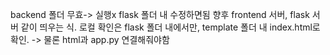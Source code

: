 backend 폴더 무효-> 실행x
flask 폴더 내 수정하면됨
향후 frontend 서버, flask 서버 같이 띄우는 식.
로컬 확인은 flask 폴더 내에서만, template 폴더 내 index.html로 확인. -> 물론 html과 app.py 연결해줘야함
